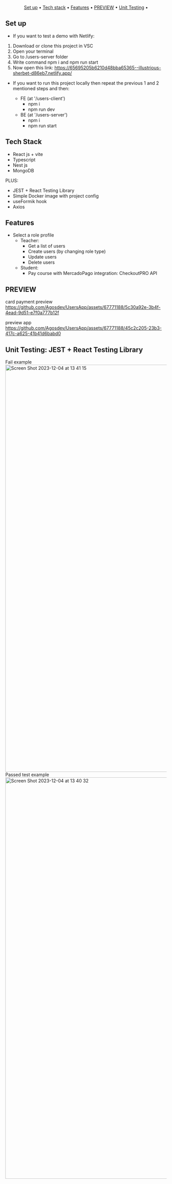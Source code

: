 <p align="center">
  <a href="#key-features">Set up</a> •
  <a href="#key-features">Tech stack</a> •
  <a href="#how-to-use">Features</a> •
  <a href="#how-to-use">PREVIEW</a> •
  <a href="#how-to-use">Unit Testing</a> •
</p>

## Set up

* If you want to test a demo with Netlify: 

1. Download or clone this project in VSC
2. Open your terminal 
3. Go to /users-server folder
4. Write command npm i and npm run start
5. Now open this link: https://65695205b6210d48bba65365--illustrious-sherbet-d86eb7.netlify.app/

* If you want to run this project locally then repeat the previous 1 and 2 mentioned steps and then:

  * FE (at '/users-client')
    - npm i
    - npm run dev
  * BE (at '/users-server')
    - npm i
    - npm run start

## Tech Stack

* React js + vite
* Typescript
* Nest js
* MongoDB

PLUS:

- JEST + React Testing Library
- Simple Docker image with project config
- useFormik hook
- Axios

## Features

* Select a role profile
  - Teacher:
    - Get a list of users
    - Create users (by changing role type)
    - Update users
    - Delete users
  - Student:
    - Pay course with MercadoPago integration: CheckoutPRO API


## PREVIEW

card payment preview
https://github.com/Agosdev/UsersApp/assets/67771188/5c30a92e-3b4f-4ead-9d51-e7f0a777b12f


preview app
https://github.com/Agosdev/UsersApp/assets/67771188/45c2c205-23b3-417c-a625-41b41d6babd0


## Unit Testing:  JEST + React Testing Library

Fail example
<img width="1270" alt="Screen Shot 2023-12-04 at 13 41 15" src="https://github.com/Agosdev/UsersApp/assets/67771188/9b8e2f5e-eadd-4b3f-b3e7-e985d86a0746">
Passed test example
<img width="1252" alt="Screen Shot 2023-12-04 at 13 40 32" src="https://github.com/Agosdev/UsersApp/assets/67771188/f732a033-a5cd-4985-951a-e087c62bd44f">


  
